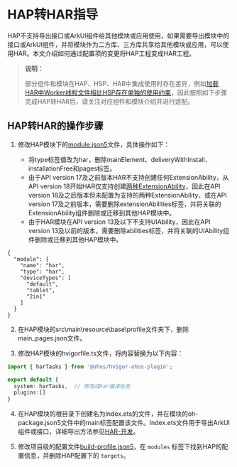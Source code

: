 # HAP转HAR指导
<!--Kit: Ability Kit-->
<!--Subsystem: BundleManager-->
<!--Owner: @wanghang904-->
<!--Designer: @hanfeng6-->
<!--Tester: @kongjing2-->
<!--Adviser: @Brilliantry_Rui-->

HAP不支持导出接口或ArkUI组件给其他模块或应用使用，如果需要导出模块中的接口或ArkUI组件，并将模块作为二方库、三方库共享给其他模块或应用，可以使用HAR。本文介绍如何通过配置项的变更将HAP工程变成HAR工程。

>
> **说明：**
>
> 部分组件和模块在HAP、HSP、HAR中集成使用时存在差异，例如[加载HAR中Worker线程文件相比HSP存在单独的使用约束](../arkts-utils/worker-introduction.md#文件路径注意事项)，因此按照如下步骤完成HAP转HAR后，请关注对应组件和模块介绍并进行适配。
>

## HAP转HAR的操作步骤

1. 修改HAP模块下的[module.json5](./module-configuration-file.md)文件，具体操作如下：
    - 将type标签值改为har，删除mainElement、deliveryWithInstall、installationFree和pages标签。
    - 由于API version 17及之前版本HAR不支持创建任何ExtensionAbility，从API version 18开始HAR仅支持创建[两种ExtensionAbility](https://developer.huawei.com/consumer/cn/doc/harmonyos-guides/ide-add-new-ability#section18891639459)，因此在API version 18及之后版本但未配置为支持的两种ExtensionAbility、或在API version 17及之前版本，需要删除extensionAbilities标签，并将关联的ExtensionAbility组件删除或迁移到其他HAP模块中。
    - 由于HAR模块在API version 13及以下不支持UIAbility，因此在API version 13及以前的版本，需要删除abilities标签，并将关联的UIAbility组件删除或迁移到其他HAP模块中。

    <!-- @[hap_to_har_001](https://gitcode.com/openharmony/applications_app_samples/blob/master/code/DocsSample/bmsSample/HapToHar/entry/src/main/module.json5) -->

``` JSON5
{
  "module": {
    "name": "har",
    "type": "har",
    "deviceTypes": [
      "default",
      "tablet",
      "2in1"
    ]
  }
}
```


2. 在HAP模块的src\main\resource\base\profile文件夹下，删除main_pages.json文件。

3. 修改HAP模块的hvigorfile.ts文件，将内容替换为以下内容：

    <!-- @[hap_to_har_003](https://gitcode.com/openharmony/applications_app_samples/blob/master/code/DocsSample/bmsSample/HapToHar/entry/hvigorfile.ts) -->

``` TypeScript
import { harTasks } from '@ohos/hvigor-ohos-plugin';

export default {
  system: harTasks,  // 修改成har编译任务
  plugins:[]
}
```


4. 在HAP模块的根目录下创建名为Index.ets的文件，并在模块的oh-package.json5文件中的main标签配置该文件。Index.ets文件用于导出ArkUI组件或接口，详细导出方法参见[HAR-开发](./har-package.md#开发)。

    <!-- @[hap_to_har_002](https://gitcode.com/openharmony/applications_app_samples/blob/master/code/DocsSample/bmsSample/HapToHar/entry/oh-package.json5) -->

5. 修改项目级的配置文件[build-profile.json5](https://developer.huawei.com/consumer/cn/doc/harmonyos-guides/ide-hvigor-build-profile-app)，在 `modules` 标签下找到HAP的配置信息，并删除HAP配置下的 `targets`。
